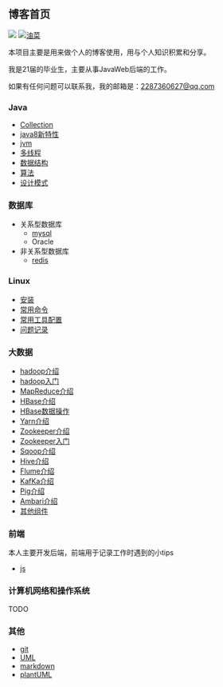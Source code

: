 ## 博客首页

![](https://img.shields.io/badge/码龄-3年-blue)    [![油菜](https://img.shields.io/badge/dynamic/json?color=FE7398&label=bilibili&prefix=%E7%B2%89%E4%B8%9D%E6%95%B0%3A&query=%24.data.totalSubs&url=https%3A%2F%2Fapi.spencerwoo.com%2Fsubstats%2F%3Fsource%3Dbilibili%26queryKey%3D251889727)](https://space.bilibili.com/251889727)

本项目主要是用来做个人的博客使用，用与个人知识积累和分享。

我是21届的毕业生，主要从事JavaWeb后端的工作。

如果有任何问题可以联系我，我的邮箱是：2287360627@qq.com

### Java

- [Collection](https://github.com/youcai922/youcai922.github.io/tree/main/01.java/00.Collection)
- [java8新特性](https://github.com/youcai922/youcai922.github.io/tree/main/01.java/01java8%E6%96%B0%E7%89%B9%E6%80%A7)
- [jvm](https://github.com/youcai922/youcai922.github.io/tree/main/01.java/02.jvm)
- [多线程](https://github.com/youcai922/youcai922.github.io/tree/main/01.java/03.%E5%A4%9A%E7%BA%BF%E7%A8%8B)
- [数据结构](https://github.com/youcai922/youcai922.github.io/tree/main/01.java/%E6%95%B0%E6%8D%AE%E7%BB%93%E6%9E%84)
- [算法](https://github.com/youcai922/youcai922.github.io/tree/main/01.java/05.%E6%95%B0%E6%8D%AE%E7%BB%93%E6%9E%84)
- [设计模式](https://github.com/youcai922/youcai922.github.io/tree/main/01.java/04.%E8%AE%BE%E8%AE%A1%E6%A8%A1%E5%BC%8F)



### 数据库

- 关系型数据库
  - [mysql](https://github.com/youcai922/youcai922.github.io/tree/main/02.dataBase/mysql)
  - Oracle
- 非关系型数据库
  - [redis](https://github.com/youcai922/youcai922.github.io/tree/main/02.dataBase/redis)

### Linux

- [安装](https://github.com/youcai922/youcai922.github.io/blob/main/03.Linux/00%E5%AE%89%E8%A3%85.md)
- [常用命令](https://github.com/youcai922/youcai922.github.io/blob/main/03.Linux/01%E5%B8%B8%E7%94%A8%E5%91%BD%E4%BB%A4.md)
- [常用工具配置](https://github.com/youcai922/youcai922.github.io/blob/main/03.Linux/02%E5%B8%B8%E7%94%A8%E5%B7%A5%E5%85%B7%E9%85%8D%E7%BD%AE.md)
- [问题记录](https://github.com/youcai922/youcai922.github.io/blob/main/03.Linux/03%E9%97%AE%E9%A2%98%E8%AE%B0%E5%BD%95.md)

### 大数据

- [hadoop介绍](https://github.com/youcai922/youcai922.github.io/blob/main/04.BigData/01-0Hadoop%E4%BB%8B%E7%BB%8D.md)
- [hadoop入门](https://github.com/youcai922/youcai922.github.io/blob/main/04.BigData/01-1Hadoop%E5%85%A5%E9%97%A8.md)
- [MapReduce介绍](https://github.com/youcai922/youcai922.github.io/blob/main/04.BigData/02-0MapReduce%E4%BB%8B%E7%BB%8D.md)
- [HBase介绍](https://github.com/youcai922/youcai922.github.io/blob/main/04.BigData/03-0HBase%E4%BB%8B%E7%BB%8D.md)
- [HBase数据操作](https://github.com/youcai922/youcai922.github.io/blob/main/04.BigData/03-1HBase%E6%95%B0%E6%8D%AE%E6%93%8D%E4%BD%9C.md)
- [Yarn介绍](https://github.com/youcai922/youcai922.github.io/blob/main/04.BigData/04-0Yarn%E4%BB%8B%E7%BB%8D.md)
- [Zookeeper介绍](https://github.com/youcai922/youcai922.github.io/blob/main/04.BigData/05-0Zookeeper%E4%BB%8B%E7%BB%8D.md)
- [Zookeeper入门](https://github.com/youcai922/youcai922.github.io/blob/main/04.BigData/05-1Zookeeper%E5%85%A5%E9%97%A8.md)
- [Sqoop介绍](https://github.com/youcai922/youcai922.github.io/blob/main/04.BigData/06-0Sqoop%E4%BB%8B%E7%BB%8D.md)
- [Hive介绍](https://github.com/youcai922/youcai922.github.io/blob/main/04.BigData/07-0Hive%E4%BB%8B%E7%BB%8D.md)
- [Flume介绍](https://github.com/youcai922/youcai922.github.io/blob/main/04.BigData/08-0Flume%E4%BB%8B%E7%BB%8D.md)
- [KafKa介绍](https://github.com/youcai922/youcai922.github.io/blob/main/04.BigData/09-0Kafka%E4%BB%8B%E7%BB%8D.md)
- [Pig介绍](https://github.com/youcai922/youcai922.github.io/blob/main/04.BigData/10-0Pig%E4%BB%8B%E7%BB%8D.md)
- [Ambari介绍](https://github.com/youcai922/youcai922.github.io/blob/main/04.BigData/11-0Ambari%E4%BB%8B%E7%BB%8D.md)
- [其他组件](https://github.com/youcai922/youcai922.github.io/blob/main/04.BigData/12-0%E5%85%B6%E4%BB%96%E7%BB%84%E4%BB%B6%E7%9A%84%E4%BB%8B%E7%BB%8D.md)

### 前端

本人主要开发后端，前端用于记录工作时遇到的小tips

- [js](https://github.com/youcai922/youcai922.github.io/blob/main/05.%E5%89%8D%E7%AB%AF/js/%E5%B7%A5%E4%BD%9C%E7%BB%8F%E9%AA%8C.md)

### 计算机网络和操作系统

TODO

### 其他

- [git](https://github.com/youcai922/youcai922.github.io/blob/main/05.other/git.md)
- [UML](https://github.com/youcai922/youcai922.github.io/blob/main/20.other/UML.md)
- [markdown](https://github.com/youcai922/youcai922.github.io/blob/main/05.other/markdown.md)
- [plantUML](https://github.com/youcai922/youcai922.github.io/blob/main/20.other/plantUML.md)

